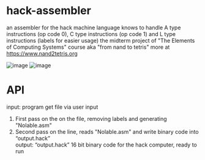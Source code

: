 # hack-assembler
an assembler for the hack machine language
knows to handle A type instructions (op code 0), C type instructions (op code 1) and L type instructions (labels for easier usage)
the midterm project of "The Elements of Computing Systems" course aka "from nand to tetris" more at https://www.nand2tetris.org
  

![image](https://user-images.githubusercontent.com/57526797/163774382-5a759c36-fd16-4d23-8d2e-7fa1caf56f4d.png)
![image](https://user-images.githubusercontent.com/57526797/163774626-958ad445-de89-405f-b08e-f82107f19610.png)


# API 
input: program get file via user input
1) First pass on the on the file, removing labels and generating "Nolable.asm" 
2) Second pass on the line, reads "Nolable.asm" and write binary code into “output.hack” 
 <br /> output: “output.hack” 16 bit binary code for the hack computer, ready to run
